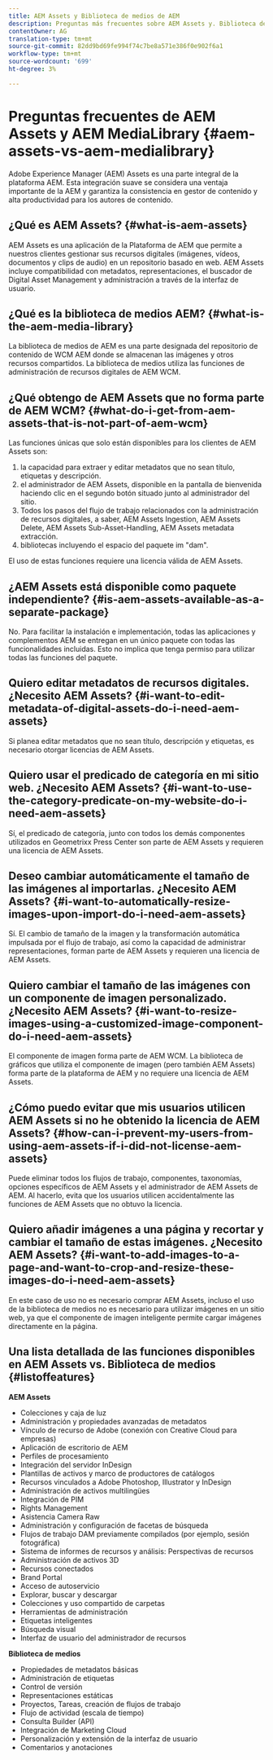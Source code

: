 ```yaml
---
title: AEM Assets y Biblioteca de medios de AEM
description: Preguntas más frecuentes sobre AEM Assets y. Biblioteca de medios AEM, incluidas las diferencias entre los dos.
contentOwner: AG
translation-type: tm+mt
source-git-commit: 82dd9bd69fe994f74c7be8a571e386f0e902f6a1
workflow-type: tm+mt
source-wordcount: '699'
ht-degree: 3%

---
```



# Preguntas frecuentes de AEM Assets y AEM MediaLibrary {#aem-assets-vs-aem-medialibrary}

Adobe Experience Manager (AEM) Assets es una parte integral de la plataforma AEM. Esta integración suave se considera una ventaja importante de la AEM y garantiza la consistencia en gestor de contenido y alta productividad para los autores de contenido.

## ¿Qué es AEM Assets? {#what-is-aem-assets}

AEM Assets es una aplicación de la Plataforma de AEM que permite a nuestros clientes gestionar sus recursos digitales (imágenes, vídeos, documentos y clips de audio) en un repositorio basado en web. AEM Assets incluye compatibilidad con metadatos, representaciones, el buscador de Digital Asset Management y administración a través de la interfaz de usuario.

## ¿Qué es la biblioteca de medios AEM? {#what-is-the-aem-media-library}

La biblioteca de medios de AEM es una parte designada del repositorio de contenido de WCM AEM donde se almacenan las imágenes y otros recursos compartidos. La biblioteca de medios utiliza las funciones de administración de recursos digitales de AEM WCM.

## ¿Qué obtengo de AEM Assets que no forma parte de AEM WCM? {#what-do-i-get-from-aem-assets-that-is-not-part-of-aem-wcm}

Las funciones únicas que solo están disponibles para los clientes de AEM Assets son:

1. la capacidad para extraer y editar metadatos que no sean título, etiquetas y descripción.
1. el administrador de AEM Assets, disponible en la pantalla de bienvenida haciendo clic en el segundo botón situado junto al administrador del sitio.
1. Todos los pasos del flujo de trabajo relacionados con la administración de recursos digitales, a saber, AEM Assets Ingestion, AEM Assets Delete, AEM Assets Sub-Asset-Handling, AEM Assets metadata extracción.
1. bibliotecas incluyendo el espacio del paquete im &quot;dam&quot;.

El uso de estas funciones requiere una licencia válida de AEM Assets.

## ¿AEM Assets está disponible como paquete independiente? {#is-aem-assets-available-as-a-separate-package}

No. Para facilitar la instalación e implementación, todas las aplicaciones y complementos AEM se entregan en un único paquete con todas las funcionalidades incluidas. Esto no implica que tenga permiso para utilizar todas las funciones del paquete.

## Quiero editar metadatos de recursos digitales. ¿Necesito AEM Assets? {#i-want-to-edit-metadata-of-digital-assets-do-i-need-aem-assets}

Si planea editar metadatos que no sean título, descripción y etiquetas, es necesario otorgar licencias de AEM Assets.

## Quiero usar el predicado de categoría en mi sitio web. ¿Necesito AEM Assets? {#i-want-to-use-the-category-predicate-on-my-website-do-i-need-aem-assets}

Sí, el predicado de categoría, junto con todos los demás componentes utilizados en Geometrixx Press Center son parte de AEM Assets y requieren una licencia de AEM Assets.

## Deseo cambiar automáticamente el tamaño de las imágenes al importarlas. ¿Necesito AEM Assets? {#i-want-to-automatically-resize-images-upon-import-do-i-need-aem-assets}

Sí. El cambio de tamaño de la imagen y la transformación automática impulsada por el flujo de trabajo, así como la capacidad de administrar representaciones, forman parte de AEM Assets y requieren una licencia de AEM Assets.

## Quiero cambiar el tamaño de las imágenes con un componente de imagen personalizado. ¿Necesito AEM Assets? {#i-want-to-resize-images-using-a-customized-image-component-do-i-need-aem-assets}

El componente de imagen forma parte de AEM WCM. La biblioteca de gráficos que utiliza el componente de imagen (pero también AEM Assets) forma parte de la plataforma de AEM y no requiere una licencia de AEM Assets.

## ¿Cómo puedo evitar que mis usuarios utilicen AEM Assets si no he obtenido la licencia de AEM Assets? {#how-can-i-prevent-my-users-from-using-aem-assets-if-i-did-not-license-aem-assets}

Puede eliminar todos los flujos de trabajo, componentes, taxonomías, opciones específicos de AEM Assets y el administrador de AEM Assets de AEM. Al hacerlo, evita que los usuarios utilicen accidentalmente las funciones de AEM Assets que no obtuvo la licencia.

## Quiero añadir imágenes a una página y recortar y cambiar el tamaño de estas imágenes. ¿Necesito AEM Assets? {#i-want-to-add-images-to-a-page-and-want-to-crop-and-resize-these-images-do-i-need-aem-assets}

En este caso de uso no es necesario comprar AEM Assets, incluso el uso de la biblioteca de medios no es necesario para utilizar imágenes en un sitio web, ya que el componente de imagen inteligente permite cargar imágenes directamente en la página.

## Una lista detallada de las funciones disponibles en AEM Assets vs. Biblioteca de medios {#listoffeatures}

**AEM Assets**

* Colecciones y caja de luz
* Administración y propiedades avanzadas de metadatos
* Vínculo de recurso de Adobe (conexión con Creative Cloud para empresas)
* Aplicación de escritorio de AEM
* Perfiles de procesamiento
* Integración del servidor InDesign
* Plantillas de activos y marco de productores de catálogos
* Recursos vinculados a Adobe Photoshop, Illustrator y InDesign
* Administración de activos multilingües
* Integración de PIM
* Rights Management
* Asistencia Camera Raw
* Administración y configuración de facetas de búsqueda
* Flujos de trabajo DAM previamente compilados (por ejemplo, sesión fotográfica)
* Sistema de informes de recursos y análisis: Perspectivas de recursos
* Administración de activos 3D
* Recursos conectados
* Brand Portal
* Acceso de autoservicio
* Explorar, buscar y descargar
* Colecciones y uso compartido de carpetas
* Herramientas de administración
* Etiquetas inteligentes
* Búsqueda visual
* Interfaz de usuario del administrador de recursos

**Biblioteca de medios**

* Propiedades de metadatos básicas
* Administración de etiquetas
* Control de versión
* Representaciones estáticas
* Proyectos, Tareas, creación de flujos de trabajo
* Flujo de actividad (escala de tiempo)
* Consulta Builder (API)
* Integración de Marketing Cloud
* Personalización y extensión de la interfaz de usuario
* Comentarios y anotaciones